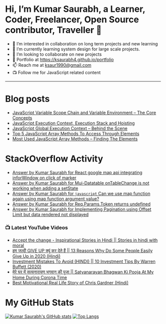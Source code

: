 #  Hi, I’m Kumar Saurabh, a Learner, Coder, Freelancer, Open Source contributor, Traveller 👋 

- 👀 I’m interested in collaboration on long term projects and new learning  
- 🌱 I’m currently learning system design for large scale projects.
- 💞️ I’m looking to collaborate on new projects
- 📃 Portfolio at https://ksaurabh4.github.io/portfolio
- 📫 Reach me at ksaur1990@gmail.com
- 📺 Follow me for JavaScript related content
---
# Blog posts
<!-- BLOG-POST-LIST:START -->
- [JavaScript Variable Scope Chain and Variable Environment – The Core Concepts](https://whynotgoogleit.com/variable-scope-chain/?utm_source=rss&utm_medium=rss&utm_campaign=variable-scope-chain)
- [JavaScript Execution Context, Execution Stack and Hoisting](https://whynotgoogleit.com/javascript-execution-stack-and-hoisting/?utm_source=rss&utm_medium=rss&utm_campaign=javascript-execution-stack-and-hoisting)
- [JavaScript Global Execution Context – Behind the Scene](https://whynotgoogleit.com/javascript-global-execution-context-and-global-object/?utm_source=rss&utm_medium=rss&utm_campaign=javascript-global-execution-context-and-global-object)
- [Top 5 JavaScript Array Methods To Access Through Elements](https://whynotgoogleit.com/top-5-javascript-array-methods-working-through-elements/?utm_source=rss&utm_medium=rss&utm_campaign=top-5-javascript-array-methods-working-through-elements)
- [Most Used JavaScript Array Methods – Finding The Elements](https://whynotgoogleit.com/javascript-array-methods-for-finding-the-elements/?utm_source=rss&utm_medium=rss&utm_campaign=javascript-array-methods-for-finding-the-elements)
<!-- BLOG-POST-LIST:END -->

# StackOverflow Activity
<!-- STACKOVERFLOW:START -->
- [Answer by Kumar Saurabh for React google map api integrating inforWindow on click of marker](https://stackoverflow.com/questions/72451195/react-google-map-api-integrating-inforwindow-on-click-of-marker/72578344#72578344)
- [Answer by Kumar Saurabh for Mui-Datatable onTableChange is not working when adding a setState](https://stackoverflow.com/questions/71761479/mui-datatable-ontablechange-is-not-working-when-adding-a-setstate/71761718#71761718)
- [Answer by Kumar Saurabh for `javascript` Can we use map function again using map function argument value?](https://stackoverflow.com/questions/71761415/javascript-can-we-use-map-function-again-using-map-function-argument-value/71761496#71761496)
- [Answer by Kumar Saurabh for Req.Params.Token returns undefined](https://stackoverflow.com/questions/71761359/req-params-token-returns-undefined/71761422#71761422)
- [Answer by Kumar Saurabh for Implementing Pagination using Offset Limit but data rendered not displayed](https://stackoverflow.com/questions/71760892/implementing-pagination-using-offset-limit-but-data-rendered-not-displayed/71761012#71761012)
<!-- STACKOVERFLOW:END -->

### 📺 Latest YouTube Videos

<!-- YOUTUBE:START -->
- [Accept the change - Inspirational Stories in Hindi || Stories in hindi with moral](https://www.youtube.com/watch?v=TkacqGt_j-Q)
- [हम जल्दी GIVE UP क्यूं कर देते हैं || 13 Reasons Why Do Some People Easily Give Up in 2020 &lpar;Hindi&rpar;](https://www.youtube.com/watch?v=9o1VgmZEcHw)
- [Investment Mistakes To Avoid &lpar;HINDI&rpar; || 10 Investment Tips By Warren Buffett &lpar;2020&rpar;](https://www.youtube.com/watch?v=veVPFAIbMMg)
- [मेरे घर में सत्यनारायण भगवान की पुजा || Satyanarayan Bhagwan Ki Pooja At My Home During Corona Time](https://www.youtube.com/watch?v=jWJJZ7Cs09M)
- [Best Motivational Real Life Story of Chris Gardner &lpar;Hindi&rpar;](https://www.youtube.com/watch?v=w7VFGoIYv8k)
<!-- YOUTUBE:END -->

# My GitHub Stats

[![Kumar Saurabh's GitHub stats](https://github-readme-stats.vercel.app/api?username=ksaurabh4)](https://github.com/ksaurabh4)
[![Top Langs](https://github-readme-stats.vercel.app/api/top-langs/?username=ksaurabh4&layout=compact)](https://github.com/ksaurabh4)

<!---
ksaurabh4/ksaurabh4 is a ✨ special ✨ repository because its `README.md` (this file) appears on your GitHub profile.
You can click the Preview link to take a look at your changes.
--->
